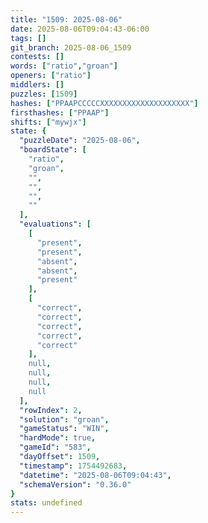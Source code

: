 ```yaml
---
title: "1509: 2025-08-06"
date: 2025-08-06T09:04:43-06:00
tags: []
git_branch: 2025-08-06_1509
contests: []
words: ["ratio","groan"]
openers: ["ratio"]
middlers: []
puzzles: [1509]
hashes: ["PPAAPCCCCCXXXXXXXXXXXXXXXXXXXX"]
firsthashes: ["PPAAP"]
shifts: ["mywjx"]
state: {
  "puzzleDate": "2025-08-06",
  "boardState": [
    "ratio",
    "groan",
    "",
    "",
    "",
    ""
  ],
  "evaluations": [
    [
      "present",
      "present",
      "absent",
      "absent",
      "present"
    ],
    [
      "correct",
      "correct",
      "correct",
      "correct",
      "correct"
    ],
    null,
    null,
    null,
    null
  ],
  "rowIndex": 2,
  "solution": "groan",
  "gameStatus": "WIN",
  "hardMode": true,
  "gameId": "583",
  "dayOffset": 1509,
  "timestamp": 1754492683,
  "datetime": "2025-08-06T09:04:43",
  "schemaVersion": "0.36.0"
}
stats: undefined
---
```

<!-- more -->
